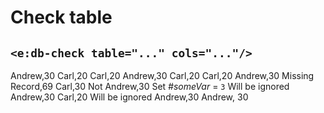 # Check table
## `<e:db-check table="..." cols="..."/>`

<div>
    <e:summary/>
    <e:given>
        <e:db-set table="PERSON" cols="NAME, AGE, ID=1..10">
            <row>Andrew,30</row>
            <row>Carl,20</row>
        </e:db-set>
    </e:given>
    <e:example name="Happy-path">
        <e:then print="true">
            <e:db-check table="PERSON" cols="NAME, AGE">
                <row>Carl,20</row>
                <row>Andrew,30</row>
            </e:db-check>
        </e:then>
    </e:example>
    <e:example name="Surplus" status="ExpectedToFail">
        <e:then print="true">
            <e:db-check table="PERSON" cols="NAME, AGE">
                <row>Carl,20</row>
            </e:db-check>
        </e:then>
    </e:example>
    <e:example name="Missing" status="ExpectedToFail">
        <e:then print="true">
            <e:db-check table="PERSON" cols="NAME, AGE">
                <row>Carl,20</row>
                <row>Andrew,30</row>
                <row>Missing Record,69</row>
            </e:db-check>
        </e:then>
    </e:example>
    <e:example name="Wrong fields" status="ExpectedToFail">
        <e:then print="true">
            <e:db-check table="PERSON" cols="NAME, AGE">
                <row>Carl,30</row>
                <row>Not Andrew,30</row>
            </e:db-check>
        </e:then>
    </e:example>
    <e:example name="Partial check">
        <e:given>
            Set <var>#someVar</var> = <code c:set="#someVar">3</code>
        </e:given>
        <e:then print="true">
            <e:db-check table="PERSON" cols="NAME, AGE" ignoreRowsBefore="2" ignoreRowsAfter="${#someVar}">
                <row>Will be ignored</row>
                <row>Andrew,30</row>
                <row>Carl,20</row>
                <row>Will be ignored</row>
            </e:db-check>
        </e:then>
    </e:example>
    <e:example name="Subset check">
        <e:then print="true">
            <e:db-check table="PERSON" cols="NAME, AGE" where="NAME='Andrew'">
                <row>Andrew,30</row>
            </e:db-check>
        </e:then>
    </e:example>
    <e:example name="Check empty - fail" status="ExpectedToFail">
        <e:given>
            <e:db-set table="PERSON"/>
        </e:given>
        <e:then print="true">
            <e:db-check table="PERSON" cols="NAME, AGE" where="NAME='Andrew'">
                <row>Andrew, 30</row>
            </e:db-check>
        </e:then>
    </e:example>
    <e:example name="Check empty - success">
        <e:given>
            <e:db-set table="PERSON"/>
        </e:given>
        <e:then print="true">
            <e:db-check table="PERSON"/>
        </e:then>
    </e:example>
</div>